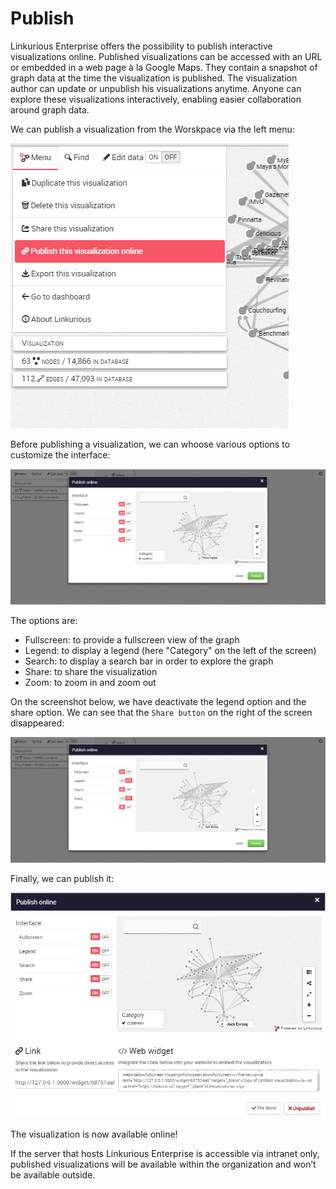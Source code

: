 # Publish

Linkurious Enterprise offers the possibility to publish interactive visualizations online. Published visualizations can be accessed with an URL or embedded in a web page à la Google Maps. They contain a snapshot of graph data at the time the visualization is published. The visualization author can update or unpublish his visualizations anytime. Anyone can explore these visualizations interactively, enabling easier collaboration around graph data.

We can publish a visualization from the Worskpace via the left menu:

![](Publish.png)

Before publishing a visualization, we can whoose various options to customize the interface: 

![](PublishOp.png)

The options are:
- Fullscreen: to provide a fullscreen view of the graph
- Legend: to display a legend (here "Category" on the left of the screen)
- Search: to display a search bar in order to explore the graph
- Share: to share the visualization
- Zoom: to zoom in and zoom out


On the screenshot below, we have deactivate the legend option and the share option. We can see that the ```Share button``` on the right of the screen disappeared:

![](Deactivate.png)

Finally, we can publish it:

![](Published.png)

The visualization is now available online!

<div class="alert alert-info">
    If the server that hosts Linkurious Enterprise is accessible via intranet only, published visualizations will be available within the organization and won’t be available outside.
</div>
